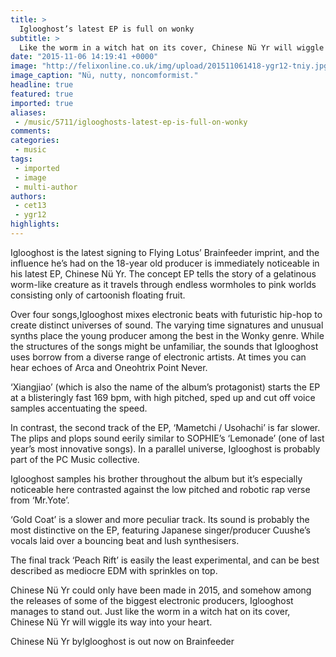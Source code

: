 ```yaml
---
title: >
  Iglooghost’s latest EP is full on wonky
subtitle: >
  Like the worm in a witch hat on its cover, Chinese Nü Yr will wiggle its way into your heart
date: "2015-11-06 14:19:41 +0000"
image: "http://felixonline.co.uk/img/upload/201511061418-ygr12-tniy.jpg"
image_caption: "Nü, nutty, noncomformist."
headline: true
featured: true
imported: true
aliases:
 - /music/5711/iglooghosts-latest-ep-is-full-on-wonky
comments:
categories:
 - music
tags:
 - imported
 - image
 - multi-author
authors:
 - cet13
 - ygr12
highlights:
---
```


Iglooghost is the latest signing to Flying Lotus’ Brainfeeder imprint, and the influence he’s had on the 18-year old producer is immediately noticeable in his latest EP, Chinese Nü Yr. The concept EP tells the story of a gelatinous worm-like creature as it travels through endless wormholes to pink worlds consisting only of cartoonish floating fruit.

Over four songs,Iglooghost mixes electronic beats with futuristic hip-hop to create distinct universes of sound. The varying time signatures and unusual synths place the young producer among the best in the Wonky genre. While the structures of the songs might be unfamiliar, the sounds that Iglooghost uses borrow from a diverse range of electronic artists. At times you can hear echoes of Arca and Oneohtrix Point Never.

‘Xiangjiao’ (which is also the name of the album’s protagonist) starts the EP at a blisteringly fast 169 bpm, with high pitched, sped up and cut off voice samples accentuating the speed.

In contrast, the second track of the EP, ‘Mametchi / Usohachi’ is far slower. The plips and plops sound eerily similar to SOPHIE’s ‘Lemonade’ (one of last year’s most innovative songs). In a parallel universe, Iglooghost is probably part of the PC Music collective.

Iglooghost samples his brother throughout the album but it’s especially noticeable here contrasted against the low pitched and robotic rap verse from ‘Mr.Yote’.

‘Gold Coat’ is a slower and more peculiar track. Its sound is probably the most distinctive on the EP, featuring Japanese singer/producer Cuushe’s vocals laid over a bouncing beat and lush synthesisers.

The final track ‘Peach Rift’ is easily the least experimental, and can be best described as mediocre EDM with sprinkles on top.

Chinese Nü Yr could only have been made in 2015, and somehow among the releases of some of the biggest electronic producers, Iglooghost manages to stand out. Just like the worm in a witch hat on its cover, Chinese Nü Yr will wiggle its way into your heart.

Chinese Nü Yr byIglooghost is out now on Brainfeeder
